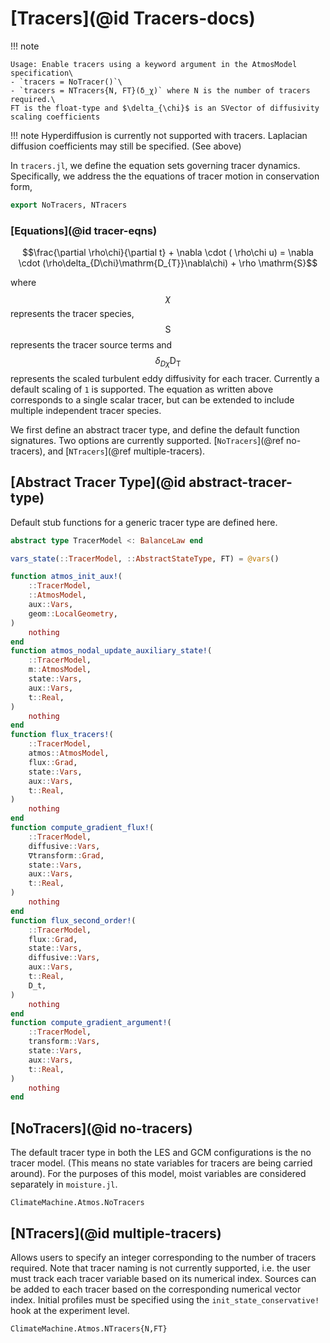 # [Tracers](@id Tracers-docs)

!!! note

    Usage: Enable tracers using a keyword argument in the AtmosModel
    specification\
    - `tracers = NoTracer()`\
    - `tracers = NTracers{N, FT}(δ_χ)` where N is the number of tracers
    required.\
    FT is the float-type and $\delta_{\chi}$ is an SVector of diffusivity
    scaling coefficients

!!! note
    Hyperdiffusion is currently not supported with tracers. Laplacian
    diffusion coefficients may still be specified. (See above)


In `tracers.jl`, we define the equation sets governing tracer
dynamics. Specifically, we address the the equations of tracer motion in
conservation form,

```julia
export NoTracers, NTracers
```

### [Equations](@id tracer-eqns)
```math
\frac{\partial \rho\chi}{\partial t} +  \nabla \cdot ( \rho\chi u) = \nabla \cdot (\rho\delta_{D\chi}\mathrm{D_{T}}\nabla\chi) + \rho \mathrm{S}
```
where  $$\chi$$ represents the tracer species, $$\mathrm{S}$$ represents
the tracer source terms and $$\delta_{D\chi} \mathrm{D_{T}}$$ represents
the scaled turbulent eddy diffusivity for each tracer.  Currently a default
scaling of `1` is supported.  The equation as written above corresponds to
a single scalar tracer, but can be extended to include multiple independent
tracer species.

We first define an abstract tracer type, and define the default function
signatures. Two options are currently supported. [`NoTracers`](@ref
no-tracers), and [`NTracers`](@ref multiple-tracers).

## [Abstract Tracer Type](@id abstract-tracer-type)

Default stub functions for a generic tracer type are defined here.

```julia
abstract type TracerModel <: BalanceLaw end

vars_state(::TracerModel, ::AbstractStateType, FT) = @vars()

function atmos_init_aux!(
    ::TracerModel,
    ::AtmosModel,
    aux::Vars,
    geom::LocalGeometry,
)
    nothing
end
function atmos_nodal_update_auxiliary_state!(
    ::TracerModel,
    m::AtmosModel,
    state::Vars,
    aux::Vars,
    t::Real,
)
    nothing
end
function flux_tracers!(
    ::TracerModel,
    atmos::AtmosModel,
    flux::Grad,
    state::Vars,
    aux::Vars,
    t::Real,
)
    nothing
end
function compute_gradient_flux!(
    ::TracerModel,
    diffusive::Vars,
    ∇transform::Grad,
    state::Vars,
    aux::Vars,
    t::Real,
)
    nothing
end
function flux_second_order!(
    ::TracerModel,
    flux::Grad,
    state::Vars,
    diffusive::Vars,
    aux::Vars,
    t::Real,
    D_t,
)
    nothing
end
function compute_gradient_argument!(
    ::TracerModel,
    transform::Vars,
    state::Vars,
    aux::Vars,
    t::Real,
)
    nothing
end
```

## [NoTracers](@id no-tracers)
The default tracer type in both the LES and GCM configurations is the no
tracer model. (This means no state variables for tracers are being carried
around). For the purposes of this model, moist variables are considered
separately in `moisture.jl`.

```@docs
ClimateMachine.Atmos.NoTracers
```

## [NTracers](@id multiple-tracers)
Allows users to specify an integer corresponding to the number of
tracers required.  Note that tracer naming is not currently supported,
i.e. the user must track each tracer variable based on its numerical
index. Sources can be added to each tracer based on the corresponding
numerical vector index. Initial profiles must be specified using the
`init_state_conservative!` hook at the experiment level.

```@docs
ClimateMachine.Atmos.NTracers{N,FT}
```
